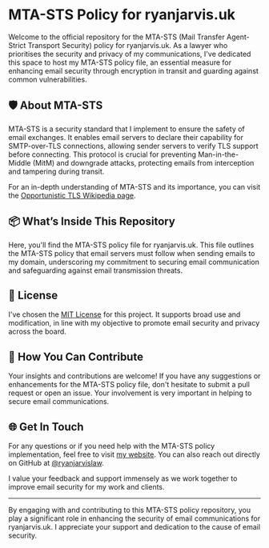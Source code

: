 # MTA-STS Policy for ryanjarvis.uk

Welcome to the official repository for the MTA-STS (Mail Transfer Agent-Strict Transport Security) policy for ryanjarvis.uk. As a lawyer who prioritises the security and privacy of my communications, I've dedicated this space to host my MTA-STS policy file, an essential measure for enhancing email security through encryption in transit and guarding against common vulnerabilities.

## 🛡️ About MTA-STS

MTA-STS is a security standard that I implement to ensure the safety of email exchanges. It enables email servers to declare their capability for SMTP-over-TLS connections, allowing sender servers to verify TLS support before connecting. This protocol is crucial for preventing Man-in-the-Middle (MitM) and downgrade attacks, protecting emails from interception and tampering during transit.

For an in-depth understanding of MTA-STS and its importance, you can visit the [Opportunistic TLS Wikipedia page](https://en.wikipedia.org/wiki/Opportunistic_TLS).

## 📦 What’s Inside This Repository

Here, you'll find the MTA-STS policy file for ryanjarvis.uk. This file outlines the MTA-STS policy that email servers must follow when sending emails to my domain, underscoring my commitment to securing email communication and safeguarding against email transmission threats.

## 📝 License

I've chosen the [MIT License](https://github.com/ryanjarvislaw/mta-sts/blob/gh-pages/LICENSE) for this project. It supports broad use and modification, in line with my objective to promote email security and privacy across the board.

## 🤝 How You Can Contribute

Your insights and contributions are welcome! If you have any suggestions or enhancements for the MTA-STS policy file, don't hesitate to submit a pull request or open an issue. Your involvement is very important in helping to secure email communications.

## 🌐 Get In Touch

For any questions or if you need help with the MTA-STS policy implementation, feel free to visit [my website](https://www.ryanjarvis.uk/). You can also reach out directly on GitHub at [@ryanjarvislaw](https://github.com/legaleagleryan/rjuk-mta-sts).

I value your feedback and support immensely as we work together to improve email security for my work and clients.

---

By engaging with and contributing to this MTA-STS policy repository, you play a significant role in enhancing the security of email communications for ryanjarvis.uk. I appreciate your support and dedication to the cause of email security.
